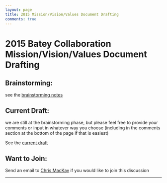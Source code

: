 ```yaml
---
layout: page
title: 2015 Mission/Vision/Values Document Drafting
comments: true
---
```


# 2015 Batey Collaboration Mission/Vision/Values Document Drafting

## Brainstorming:

see the [brainstorming notes](https://hackpad.com/Discussion-Topics-BqwgA0FcPY9)

## Current Draft:

we are still at the brainstorming phase, but please feel free to provide your comments or input in whatever way you choose (including in the comments section at the bottom of the page if that is easiest)

See the [current draft](https://docs.google.com/document/d/1ELBZhCJ1DAR0touh8bcq_YuZb43YZzX0l31zbeQ4SB4/edit?usp=sharing)


## Want to Join:

Send an email to [Chris MacKay](mailto:crmackay@gmail.com) if you would like to join this discussion

---